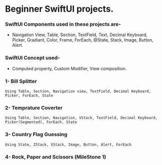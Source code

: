 # Beginner SwiftUI projects.

### SwiftUI Components used in these projects are- 
- Navigation View, Table, Section, TextField, Text, Decimal Keyboard, Picker, Gradiant, Color, Frame, ForEach, @State, Stack, Image, Button, Alert.

### SwiftUI Concept used-  
- Computed property, Custom Modifier, View composition.

### 1- Bill Splitter 
    Using Table, Section, Navigation view, TextField, Decimal Keyboard, Picker, ForEach, State

### 2- Temprature Coverter
    Using Table, Section, Navigation, VStack, TextField, Decimal Keyboard, Picker(Segmented), ForEach, State

### 3- Country Flag Guessing
    Using State, ZStack, VStack, Image, Button, Alert, ForEach
    
### 4- Rock, Paper and Scissors (MileStone 1)

